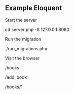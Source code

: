 ## Example Eloquent

Start the server

cd server
php -S 127.0.0.1:8080


Run the migration

./run_migrations.php


Visit the browser

/books

/add_book

/books/1

